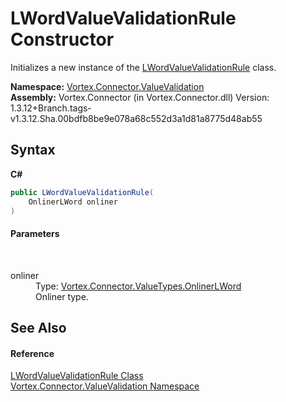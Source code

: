 # LWordValueValidationRule Constructor 
 

Initializes a new instance of the <a href="T_Vortex_Connector_ValueValidation_LWordValueValidationRule.md">LWordValueValidationRule</a> class.

**Namespace:**&nbsp;<a href="N_Vortex_Connector_ValueValidation.md">Vortex.Connector.ValueValidation</a><br />**Assembly:**&nbsp;Vortex.Connector (in Vortex.Connector.dll) Version: 1.3.12+Branch.tags-v1.3.12.Sha.00bdfb8be9e078a68c552d3a1d81a8775d48ab55

## Syntax

**C#**<br />
``` C#
public LWordValueValidationRule(
	OnlinerLWord onliner
)
```


#### Parameters
&nbsp;<dl><dt>onliner</dt><dd>Type: <a href="T_Vortex_Connector_ValueTypes_OnlinerLWord.md">Vortex.Connector.ValueTypes.OnlinerLWord</a><br />Onliner type.</dd></dl>

## See Also


#### Reference
<a href="T_Vortex_Connector_ValueValidation_LWordValueValidationRule.md">LWordValueValidationRule Class</a><br /><a href="N_Vortex_Connector_ValueValidation.md">Vortex.Connector.ValueValidation Namespace</a><br />